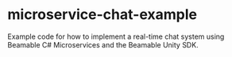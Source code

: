 # microservice-chat-example
Example code for how to implement a real-time chat system using Beamable C# Microservices and the Beamable Unity SDK.
